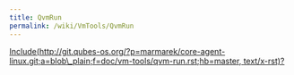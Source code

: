 ```yaml
---
title: QvmRun
permalink: /wiki/VmTools/QvmRun
---
```


[Include(http://git.qubes-os.org/?p=marmarek/core-agent-linux.git;a=blob\_plain;f=doc/vm-tools/qvm-run.rst;hb=master, text/x-rst)?](/wiki/VmTools/Include(http%3A/git.qubes-os.org?p=marmarek/core-agent-linux.git;a=blob_plain;f=doc/vm-tools/qvm-run.rst;hb=master,%20text/x-rst))
